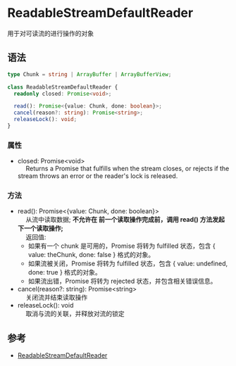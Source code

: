 # ReadableStreamDefaultReader
用于对可读流的进行操作的对象

## 语法
```typescript
type Chunk = string | ArrayBuffer | ArrayBufferView;

class ReadableStreamDefaultReader {
  readonly closed: Promise<void>;

  read(): Promise<{value: Chunk, done: boolean}>;
  cancel(reason?: string): Promise<string>;
  releaseLock(): void;
}
```

### 属性
- closed: Promise&lt;void&gt; <br>
&emsp; Returns a Promise that fulfills when the stream closes, or rejects if the stream throws an error or the reader's lock is released.

### 方法
- read(): Promise&lt;{value: Chunk, done: boolean}&gt; <br>
&emsp; 从流中读取数据; **不允许在 前一个读取操作完成前，调用 read() 方法发起下一个读取操作;** <br>
&emsp; 返回值:<br>
  - 如果有一个 chunk 是可用的，Promise 将转为 fulfilled 状态，包含 { value: theChunk, done: false } 格式的对象。
  - 如果流被关闭，Promise 将转为 fulfilled 状态，包含 { value: undefined, done: true } 格式的对象。
  - 如果流出错，Promise 将转为 rejected 状态，并包含相关错误信息。
- cancel(reason?: string): Promise&lt;string&gt; <br>
&emsp; 关闭流并结束读取操作 <br>
- releaseLock(): void <br>
&emsp;  取消与流的关联，并释放对流的锁定 <br>


## 参考
* [ReadableStreamDefaultReader](https://developer.mozilla.org/en-US/docs/Web/API/ReadableStreamDefaultReader)
